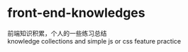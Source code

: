 # front-end-knowledges
前端知识积累，个人的一些练习总结 <br> 
knowledge collections and simple js or css feature practice 

